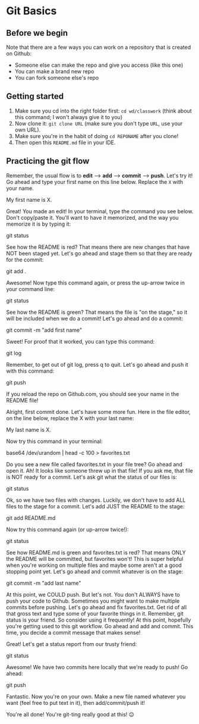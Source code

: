 # Git Basics

## Before we begin

Note that there are a few ways you can work on a repository that is created on Github:
* Someone else can make the repo and give you access (like this one)
* You can make a brand new repo
* You can fork someone else's repo

## Getting started

1. Make sure you cd into the right folder first: `cd wd/classwork` (think about this command; I won't always give it to you)
2. Now clone it: `git clone URL` (make sure you don't type `URL`, use your own URL).
3. Make sure you're in the habit of doing `cd REPONAME` after you clone!
4. Then open this `README.md` file in your IDE.

## Practicing the git flow

Remember, the usual flow is to **edit** --> **add** --> **commit** --> **push**. Let's try it!
Go ahead and type your first name on this line below. Replace the `X` with your name.

My first name is X.

Great! You made an edit! 
In your terminal, type the command you see below. Don't copy/paste it.
You'll want to have it memorized, and the way you memorize it is by typing it:

git status

See how the README is red? That means there are new changes that have NOT been staged yet.
Let's go ahead and stage them so that they are ready for the commit:

git add .

Awesome! Now type this command again, or press the up-arrow twice in your command line:

git status

See how the README is green? That means the file is "on the stage," so it will be included when we do a commit!
Let's go ahead and do a commit:

git commit -m "add first name"

Sweet! For proof that it worked, you can type this command:

git log

Remember, to get out of git log, press q to quit. 
Let's go ahead and push it with this command:

git push

If you reload the repo on Github.com, you should see your name in the README file!

Alright, first commit done. Let's have some more fun.
Here in the file editor, on the line below, replace the X with your last name:

My last name is X.

Now try this command in your terminal:

base64 /dev/urandom | head -c 100 > favorites.txt

Do you see a new file called favorites.txt in your file tree? Go ahead and open it.
Ah! It looks like someone threw up in that file! If you ask me, that file is NOT ready for a commit.
Let's ask git what the status of our files is:

git status

Ok, so we have two files with changes. Luckily, we don't have to add ALL files to the stage for a commit.
Let's add JUST the README to the stage:

git add README.md

Now try this command again (or up-arrow twice!):

git status

See how README.md is green and favorites.txt is red? That means ONLY the README will be committed, but favorites won't!
This is super helpful when you're working on multiple files and maybe some aren't at a good stopping point yet.
Let's go ahead and commit whatever is on the stage:

git commit -m "add last name"

At this point, we COULD push. But let's not. You don't ALWAYS have to push your code to Github.
Sometimes you might want to make multiple commits before pushing.
Let's go ahead and fix favorites.txt. Get rid of all that gross text and type some of your favorite things in it.
Remember, git status is your friend. So consider using it frequently!
At this point, hopefully you're getting used to this git workflow.
Go ahead and add and commit. This time, you decide a commit message that makes sense!

Great! Let's get a status report from our trusty friend:

git status

Awesome! We have two commits here locally that we're ready to push! Go ahead:

git push

Fantastic. Now you're on your own.
Make a new file named whatever you want (feel free to put text in it), then add/commit/push it!

You're all done! You're git-ting really good at this! 😉
